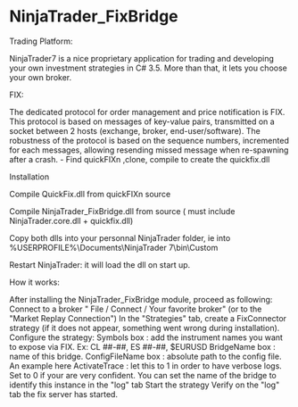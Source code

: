 NinjaTrader_FixBridge
=====================
Trading Platform:

NinjaTrader7 is a nice proprietary application for trading and developing your own investment strategies in C# 3.5. More than that, it lets you choose your own broker.

FIX:

The dedicated protocol for order management and price notification is FIX. This protocol is based on messages of key-value pairs, transmitted on a socket between 2 hosts (exchange, broker, end-user/software). The robustness of the protocol is based on the sequence numbers, incremented for each messages, allowing resending missed message when re-spawning after a crash. - Find quickFIXn ,clone, compile to create the quickfix.dll


Installation

Compile QuickFix.dll from quickFIXn source

Compile NinjaTrader_FixBridge.dll from source ( must include NinjaTrader.core.dll + quickfix.dll) 

Copy both dlls into your personnal NinjaTrader folder, ie into %USERPROFILE%\Documents\NinjaTrader 7\bin\Custom

Restart NinjaTrader: it will load the dll on start up.


How it works:

After installing the NinjaTrader_FixBridge module, proceed as following:
Connect to a broker " File / Connect / Your favorite broker" (or to the "Market Replay Connection")
In the "Strategies" tab, create a FixConnector strategy (if it does not appear, something went wrong during installation).
Configure the strategy:
Symbols box : add the instrument names you want to expose via FIX. Ex: CL ##-##, ES ##-##, $EURUSD
BridgeName box : name of this bridge.
ConfigFileName box : absolute path to the config file. An example here
ActivateTrace : let this to 1 in order to have verbose logs. Set to 0 if your are very confident.
You can set the name of the bridge to identify this instance in the "log" tab
Start the strategy
Verify on the "log" tab the fix server has started.
